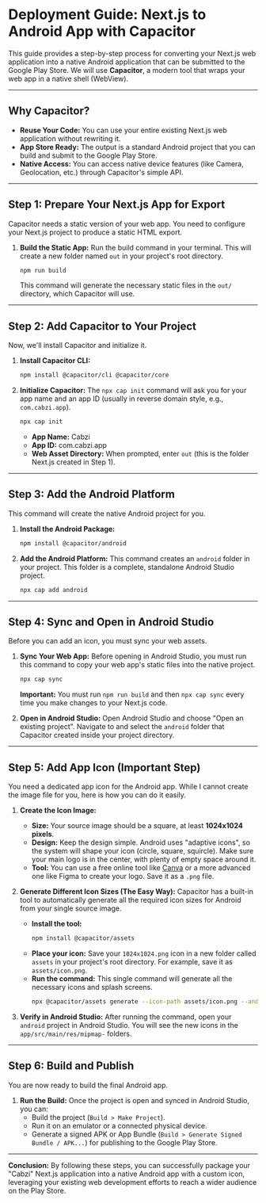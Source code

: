 # Deployment Guide: Next.js to Android App with Capacitor

This guide provides a step-by-step process for converting your Next.js web application into a native Android application that can be submitted to the Google Play Store. We will use **Capacitor**, a modern tool that wraps your web app in a native shell (WebView).

---

## Why Capacitor?

*   **Reuse Your Code:** You can use your entire existing Next.js web application without rewriting it.
*   **App Store Ready:** The output is a standard Android project that you can build and submit to the Google Play Store.
*   **Native Access:** You can access native device features (like Camera, Geolocation, etc.) through Capacitor's simple API.

---

## Step 1: Prepare Your Next.js App for Export

Capacitor needs a static version of your web app. You need to configure your Next.js project to produce a static HTML export.

1.  **Build the Static App:**
    Run the build command in your terminal. This will create a new folder named `out` in your project's root directory.

    ```bash
    npm run build
    ```
    This command will generate the necessary static files in the `out/` directory, which Capacitor will use.

---

## Step 2: Add Capacitor to Your Project

Now, we'll install Capacitor and initialize it.

1.  **Install Capacitor CLI:**
    ```bash
    npm install @capacitor/cli @capacitor/core
    ```

2.  **Initialize Capacitor:**
    The `npx cap init` command will ask you for your app name and an app ID (usually in reverse domain style, e.g., `com.cabzi.app`).

    ```bash
    npx cap init
    ```
    *   **App Name:** Cabzi
    *   **App ID:** com.cabzi.app
    *   **Web Asset Directory:** When prompted, enter `out` (this is the folder Next.js created in Step 1).

---

## Step 3: Add the Android Platform

This command will create the native Android project for you.

1.  **Install the Android Package:**
    ```bash
    npm install @capacitor/android
    ```

2.  **Add the Android Platform:**
    This command creates an `android` folder in your project. This folder is a complete, standalone Android Studio project.
    ```bash
    npx cap add android
    ```

---

## Step 4: Sync and Open in Android Studio

Before you can add an icon, you must sync your web assets.

1.  **Sync Your Web App:**
    Before opening in Android Studio, you must run this command to copy your web app's static files into the native project.
    ```bash
    npx cap sync
    ```
    **Important:** You must run `npm run build` and then `npx cap sync` every time you make changes to your Next.js code.

2.  **Open in Android Studio:**
    Open Android Studio and choose "Open an existing project". Navigate to and select the `android` folder that Capacitor created inside your project directory.

---

## Step 5: Add App Icon (Important Step)

You need a dedicated app icon for the Android app. While I cannot create the image file for you, here is how you can do it easily.

1.  **Create the Icon Image:**
    *   **Size:** Your source image should be a square, at least **1024x1024 pixels**.
    *   **Design:** Keep the design simple. Android uses "adaptive icons", so the system will shape your icon (circle, square, squircle). Make sure your main logo is in the center, with plenty of empty space around it.
    *   **Tool:** You can use a free online tool like [Canva](https://www.canva.com/) or a more advanced one like Figma to create your logo. Save it as a `.png` file.

2.  **Generate Different Icon Sizes (The Easy Way):**
    Capacitor has a built-in tool to automatically generate all the required icon sizes for Android from your single source image.
    *   **Install the tool:**
        ```bash
        npm install @capacitor/assets
        ```
    *   **Place your icon:** Save your `1024x1024.png` icon in a new folder called `assets` in your project's root directory. For example, save it as `assets/icon.png`.
    *   **Run the command:** This single command will generate all the necessary icons and splash screens.
        ```bash
        npx @capacitor/assets generate --icon-path assets/icon.png --android
        ```

3.  **Verify in Android Studio:**
    After running the command, open your `android` project in Android Studio. You will see the new icons in the `app/src/main/res/mipmap-` folders.

---

## Step 6: Build and Publish

You are now ready to build the final Android app.

1.  **Run the Build:**
    Once the project is open and synced in Android Studio, you can:
    *   Build the project (`Build > Make Project`).
    *   Run it on an emulator or a connected physical device.
    *   Generate a signed APK or App Bundle (`Build > Generate Signed Bundle / APK...`) for publishing to the Google Play Store.

---

**Conclusion:** By following these steps, you can successfully package your "Cabzi" Next.js application into a native Android app with a custom icon, leveraging your existing web development efforts to reach a wider audience on the Play Store.
